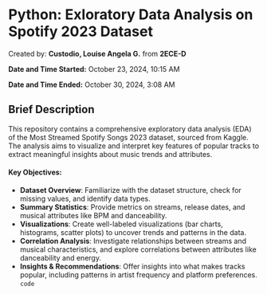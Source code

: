# Python: Exloratory Data Analysis on Spotify 2023 Dataset

Created by: **Custodio, Louise Angela G.** from **2ECE-D** 

**Date and Time Started:** October 23, 2024, 10:15 AM  

**Date and Time Ended:** October 30, 2024, 3:08 AM

## Brief Description
This repository contains a comprehensive exploratory data analysis (EDA) of the Most Streamed Spotify Songs 2023 dataset, sourced from Kaggle. The analysis aims to visualize and interpret key features of popular tracks to extract meaningful insights about music trends and attributes.

#### Key Objectives:
- **Dataset Overview**: Familiarize with the dataset structure, check for missing values, and identify data types.
- **Summary Statistics**: Provide metrics on streams, release dates, and musical attributes like BPM and danceability.
- **Visualizations**: Create well-labeled visualizations (bar charts, histograms, scatter plots) to uncover trends and patterns in the data.
- **Correlation Analysis**: Investigate relationships between streams and musical characteristics, and explore correlations between attributes like danceability and energy.
- **Insights & Recommendations**: Offer insights into what makes tracks popular, including patterns in artist frequency and platform preferences.
`code`
  
